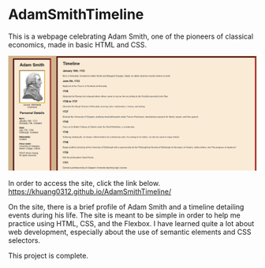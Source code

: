 # AdamSmithTimeline
This is a webpage celebrating Adam Smith, one of the pioneers of classical economics, made in basic HTML and CSS.

![alt text](https://github.com/khuang0312/AdamSmithTimeline/blob/main/image.png?raw=true)

In order to access the site, click the link below.
https://khuang0312.github.io/AdamSmithTimeline/

On the site, there is a brief profile of Adam Smith and a timeline detailing events during his life.
The site is meant to be simple in order to help me practice using HTML, CSS, and the Flexbox.
I have learned quite a lot about web development, especially about the use of semantic elements
and CSS selectors.

This project is complete. 


